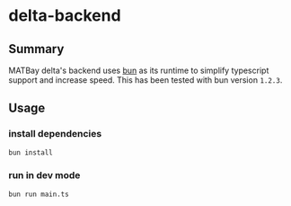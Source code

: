# delta-backend

## Summary
MATBay delta's backend uses [bun](https://bun.sh/) as its runtime to simplify typescript support and increase speed. This has been tested with bun version `1.2.3`.

## Usage
### install dependencies

```bash
bun install
```

### run in dev mode

```bash
bun run main.ts
```
